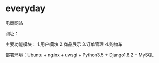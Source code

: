 # everyday
电商网站

网址：

主要功能模块：
1.用户模块
2.商品展示
3.订单管理
4.购物车

部署环境：Ubuntu + nginx + uwsgi + Python3.5 + Django1.8.2 + MySQL



